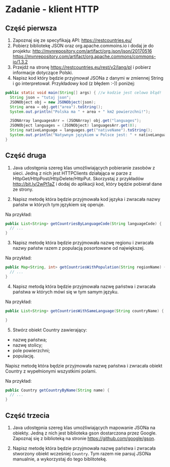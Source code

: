 # Zadanie - klient HTTP

## Część pierwsza

1. Zapoznaj się ze specyfikają API: https://restcountries.eu/
2. Pobierz bibliotekę JSON oraz org.apache.commoins.io i dodaj je do projektu:
http://mvnrepository.com/artifact/org.json/json/20170516
https://mvnrepository.com/artifact/org.apache.commons/commons-io/1.3.2
3. Przejdź na stronę https://restcountries.eu/rest/v2/lang/pl i pobierz informacje dotyczące Polski.
4. Napisz kod który będzie przyjmował JSONa z danymi w zmiennej String i go interpretował. Przykładowy kod (z błędem :-)) poniżej:
```java
public static void main(String[] args) { //w kodzie jest celowo błąd!
  String json = "tutaj json";
  JSONObject obj = new JSONObject(json);
  String area = obj.get("area").toString();
  System.out.println("Polska ma " + area + " km2 powierzchni!");

  JSONArray languagesArr = (JSONArray) obj.get("languages");
  JSONObject languages = (JSONObject) languagesArr.get(0);
  String nativeLanguage = languages.get("nativeName").toString();
  System.out.println("Natywnym językiem w Polsce jest: " + nativeLanguage);
}
```

## Część druga

1. Java udostępnia szereg klas umożliwiających pobieranie zasobów z sieci.
Jedną z nich jest HTTPClients działająca w parze z HttpGet/HttpPost/HttpDelete/HttpPut.
Skorzystaj z przykładów http://bit.ly/2wPt1aZ i dodaj do aplikacji kod, który będzie pobierał dane ze strony.

2. Napisz metodę która będzie przyjmowała kod języka i zwracała nazwy państw w których tym językiem się operuje.

Na przykład:

```java
public List<String> getCountriesByLanguageCode(String languageCode) {
  // ...
}
```

3. Napisz metodę która będzie przyjmowała nazwę regionu i zwracała nazwy państw razem z populacją posortowane od największej.

Na przykład:
```java
public Map<String, int> getCountriesWithPopulation(String regionName) {
  // ...
}
```

4. Napisz metodą która będzie przyjmowała nazwę państwa i zwracała państwa w których mówi się w tym samym języku.

Na przykład:
```java
public List<String> getCountriesWithSameLanguage(String countryName) {

}
```

5. Stwórz obiekt Country zawierający:
* nazwę państwa;
* nazwę stolicy;
* pole powierzchni;
* populację.

Napisz metodę która będzie przyjmowała nazwę państwa i zwracała obiekt Country z wypełnionymi wszystkimi polami.

Na przykład:
```java
public Country getCountryByName(String name) {
  // ...
}
```

## Część trzecia

1. Java udostępnia szereg klas umożliwiających mapowanie JSONa na obiekty.
Jedną z nich jest biblioteka gson dostarczona przez Google.
Zapoznaj się z biblioteką na stronie https://github.com/google/gson.

2. Napisz metodę która będzie przyjmowała nazwę państwa i zwracała stworzony obiekt wcześniej `Country`.
Tym razem nie parsuj JSONa manualnie, a wykorzystaj do tego biblitotekę.